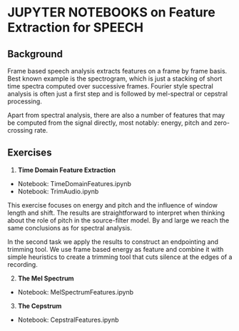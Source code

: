 #  JUPYTER NOTEBOOKS on Feature Extraction for SPEECH


## Background

Frame based speech analysis extracts features on a frame by frame basis.  Best known example is the spectrogram, which is just a stacking of short time spectra computed over successive frames.   Fourier style spectral analysis is often just a first step and is followed by mel-spectral or cepstral processing.

Apart from spectral analysis, there are also a number of features that may be computed from the signal directly, most notably: energy, pitch and zero-crossing rate.


## Exercises

1. **Time Domain Feature Extraction**

- Notebook: TimeDomainFeatures.ipynb
- Notebook: TrimAudio.ipynb

This exercise focuses on energy and pitch and the influence of window length and shift.  The results are straightforward to interpret when thinking about the role of pitch in the source-filter model. By and large we reach the same conclusions as for spectral analysis. 

In the second task we apply the results to construct an endpointing and trimming tool.  We use frame based energy as feature and combine it with simple heuristics to create a trimming tool that cuts silence at the edges of a recording.


2. **The Mel Spectrum**

- Notebook: MelSpectrumFeatures.ipynb


3. **The Cepstrum**

- Notebook: CepstralFeatures.ipynb
